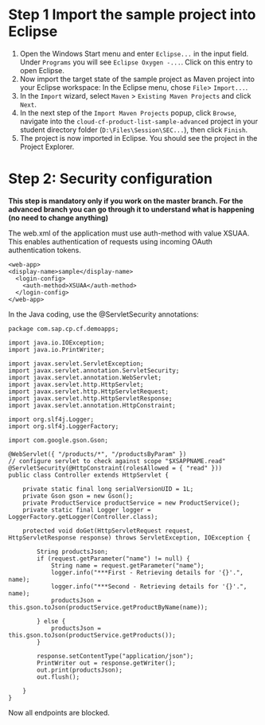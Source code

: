 
# Step 1 Import the sample project into Eclipse
1. Open the Windows Start menu and enter ```Eclipse...``` in the input field. Under ```Programs``` you will see ```Eclipse Oxygen -...```. Click on this entry to open Eclipse.
2. Now import the target state of the sample project as Maven project into your Eclipse workspace: In the Eclipse menu, chose ```File```> ```Import...```.
3. In the ```Import``` wizard, select ```Maven``` > ```Existing Maven Projects``` and click ```Next```.
4. In the next step of the ```Import Maven Projects``` popup, click ```Browse```, navigate into the ```cloud-cf-product-list-sample-advanced``` project in your student directory folder (```D:\Files\Session\SEC...```), then click ```Finish```.
5. The project is now imported in Eclipse. You should see the project in the Project Explorer.



# Step 2: Security configuration

**This step is mandatory only if you work on the master branch. For the advanced branch you can go through it to understand what is happening (no need to change anything)**

The web.xml of the application must use auth-method with value XSUAA. This enables authentication of requests using incoming OAuth authentication tokens.

```
<web-app>
<display-name>sample</display-name>
  <login-config> 
    <auth-method>XSUAA</auth-method>
  </login-config> 
</web-app> 
```

In the Java coding, use the @ServletSecurity annotations:
```
package com.sap.cp.cf.demoapps;

import java.io.IOException;
import java.io.PrintWriter;

import javax.servlet.ServletException;
import javax.servlet.annotation.ServletSecurity;
import javax.servlet.annotation.WebServlet;
import javax.servlet.http.HttpServlet;
import javax.servlet.http.HttpServletRequest;
import javax.servlet.http.HttpServletResponse;
import javax.servlet.annotation.HttpConstraint;

import org.slf4j.Logger;
import org.slf4j.LoggerFactory;

import com.google.gson.Gson;

@WebServlet({ "/products/*", "/productsByParam" })
// configure servlet to check against scope "$XSAPPNAME.read"
@ServletSecurity(@HttpConstraint(rolesAllowed = { "read" }))
public class Controller extends HttpServlet {

	private static final long serialVersionUID = 1L;
	private Gson gson = new Gson();
	private ProductService productService = new ProductService();
	private static final Logger logger = LoggerFactory.getLogger(Controller.class);

	protected void doGet(HttpServletRequest request, HttpServletResponse response) throws ServletException, IOException {

		String productsJson;
		if (request.getParameter("name") != null) {
			String name = request.getParameter("name");
			logger.info("***First - Retrieving details for '{}'.", name);
			logger.info("***Second - Retrieving details for '{}'.", name);
			productsJson = this.gson.toJson(productService.getProductByName(name));

		} else {
			productsJson = this.gson.toJson(productService.getProducts());
		}

		response.setContentType("application/json");
		PrintWriter out = response.getWriter();
		out.print(productsJson);
		out.flush();

	}
}
```

Now all endpoints are blocked.
